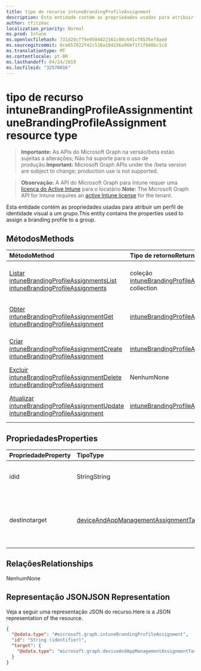 ```yaml
---
title: tipo de recurso intuneBrandingProfileAssignment
description: Esta entidade contém as propriedades usadas para atribuir um perfil de identidade visual a um grupo.
author: tfitzmac
localization_priority: Normal
ms.prod: Intune
ms.openlocfilehash: 731d20cff9e0504422161c00c641cf8535ef8ae0
ms.sourcegitcommit: 0ce657622f42c510a104156a96bf1f1f040bc1cd
ms.translationtype: MT
ms.contentlocale: pt-BR
ms.lasthandoff: 04/24/2019
ms.locfileid: "32570016"
---
```

# <a name="intunebrandingprofileassignment-resource-type"></a><span data-ttu-id="699f5-103">tipo de recurso intuneBrandingProfileAssignment</span><span class="sxs-lookup"><span data-stu-id="699f5-103">intuneBrandingProfileAssignment resource type</span></span>

> <span data-ttu-id="699f5-104">**Importante:** As APIs do Microsoft Graph na versão/beta estão sujeitas a alterações; Não há suporte para o uso de produção.</span><span class="sxs-lookup"><span data-stu-id="699f5-104">**Important:** Microsoft Graph APIs under the /beta version are subject to change; production use is not supported.</span></span>

> <span data-ttu-id="699f5-105">**Observação:** A API do Microsoft Graph para Intune requer uma [licença do Active Intune](https://go.microsoft.com/fwlink/?linkid=839381) para o locatário.</span><span class="sxs-lookup"><span data-stu-id="699f5-105">**Note:** The Microsoft Graph API for Intune requires an [active Intune license](https://go.microsoft.com/fwlink/?linkid=839381) for the tenant.</span></span>

<span data-ttu-id="699f5-106">Esta entidade contém as propriedades usadas para atribuir um perfil de identidade visual a um grupo.</span><span class="sxs-lookup"><span data-stu-id="699f5-106">This entity contains the properties used to assign a branding profile to a group.</span></span>

## <a name="methods"></a><span data-ttu-id="699f5-107">Métodos</span><span class="sxs-lookup"><span data-stu-id="699f5-107">Methods</span></span>
|<span data-ttu-id="699f5-108">Método</span><span class="sxs-lookup"><span data-stu-id="699f5-108">Method</span></span>|<span data-ttu-id="699f5-109">Tipo de retorno</span><span class="sxs-lookup"><span data-stu-id="699f5-109">Return Type</span></span>|<span data-ttu-id="699f5-110">Descrição</span><span class="sxs-lookup"><span data-stu-id="699f5-110">Description</span></span>|
|:---|:---|:---|
|[<span data-ttu-id="699f5-111">Listar intuneBrandingProfileAssignments</span><span class="sxs-lookup"><span data-stu-id="699f5-111">List intuneBrandingProfileAssignments</span></span>](../api/intune-wip-intunebrandingprofileassignment-list.md)|<span data-ttu-id="699f5-112">coleção [intuneBrandingProfileAssignment](../resources/intune-wip-intunebrandingprofileassignment.md)</span><span class="sxs-lookup"><span data-stu-id="699f5-112">[intuneBrandingProfileAssignment](../resources/intune-wip-intunebrandingprofileassignment.md) collection</span></span>|<span data-ttu-id="699f5-113">Listar Propriedades e relações dos objetos [intuneBrandingProfileAssignment](../resources/intune-wip-intunebrandingprofileassignment.md) .</span><span class="sxs-lookup"><span data-stu-id="699f5-113">List properties and relationships of the [intuneBrandingProfileAssignment](../resources/intune-wip-intunebrandingprofileassignment.md) objects.</span></span>|
|[<span data-ttu-id="699f5-114">Obter intuneBrandingProfileAssignment</span><span class="sxs-lookup"><span data-stu-id="699f5-114">Get intuneBrandingProfileAssignment</span></span>](../api/intune-wip-intunebrandingprofileassignment-get.md)|[<span data-ttu-id="699f5-115">intuneBrandingProfileAssignment</span><span class="sxs-lookup"><span data-stu-id="699f5-115">intuneBrandingProfileAssignment</span></span>](../resources/intune-wip-intunebrandingprofileassignment.md)|<span data-ttu-id="699f5-116">Leia as propriedades e as relações do objeto [intuneBrandingProfileAssignment](../resources/intune-wip-intunebrandingprofileassignment.md) .</span><span class="sxs-lookup"><span data-stu-id="699f5-116">Read properties and relationships of the [intuneBrandingProfileAssignment](../resources/intune-wip-intunebrandingprofileassignment.md) object.</span></span>|
|[<span data-ttu-id="699f5-117">Criar intuneBrandingProfileAssignment</span><span class="sxs-lookup"><span data-stu-id="699f5-117">Create intuneBrandingProfileAssignment</span></span>](../api/intune-wip-intunebrandingprofileassignment-create.md)|[<span data-ttu-id="699f5-118">intuneBrandingProfileAssignment</span><span class="sxs-lookup"><span data-stu-id="699f5-118">intuneBrandingProfileAssignment</span></span>](../resources/intune-wip-intunebrandingprofileassignment.md)|<span data-ttu-id="699f5-119">Criar um novo objeto [intuneBrandingProfileAssignment](../resources/intune-wip-intunebrandingprofileassignment.md) .</span><span class="sxs-lookup"><span data-stu-id="699f5-119">Create a new [intuneBrandingProfileAssignment](../resources/intune-wip-intunebrandingprofileassignment.md) object.</span></span>|
|[<span data-ttu-id="699f5-120">Excluir intuneBrandingProfileAssignment</span><span class="sxs-lookup"><span data-stu-id="699f5-120">Delete intuneBrandingProfileAssignment</span></span>](../api/intune-wip-intunebrandingprofileassignment-delete.md)|<span data-ttu-id="699f5-121">Nenhum</span><span class="sxs-lookup"><span data-stu-id="699f5-121">None</span></span>|<span data-ttu-id="699f5-122">Exclui [intuneBrandingProfileAssignment](../resources/intune-wip-intunebrandingprofileassignment.md).</span><span class="sxs-lookup"><span data-stu-id="699f5-122">Deletes a [intuneBrandingProfileAssignment](../resources/intune-wip-intunebrandingprofileassignment.md).</span></span>|
|[<span data-ttu-id="699f5-123">Atualizar intuneBrandingProfileAssignment</span><span class="sxs-lookup"><span data-stu-id="699f5-123">Update intuneBrandingProfileAssignment</span></span>](../api/intune-wip-intunebrandingprofileassignment-update.md)|[<span data-ttu-id="699f5-124">intuneBrandingProfileAssignment</span><span class="sxs-lookup"><span data-stu-id="699f5-124">intuneBrandingProfileAssignment</span></span>](../resources/intune-wip-intunebrandingprofileassignment.md)|<span data-ttu-id="699f5-125">Atualiza as propriedades de um objeto [intuneBrandingProfileAssignment](../resources/intune-wip-intunebrandingprofileassignment.md) .</span><span class="sxs-lookup"><span data-stu-id="699f5-125">Update the properties of a [intuneBrandingProfileAssignment](../resources/intune-wip-intunebrandingprofileassignment.md) object.</span></span>|

## <a name="properties"></a><span data-ttu-id="699f5-126">Propriedades</span><span class="sxs-lookup"><span data-stu-id="699f5-126">Properties</span></span>
|<span data-ttu-id="699f5-127">Propriedade</span><span class="sxs-lookup"><span data-stu-id="699f5-127">Property</span></span>|<span data-ttu-id="699f5-128">Tipo</span><span class="sxs-lookup"><span data-stu-id="699f5-128">Type</span></span>|<span data-ttu-id="699f5-129">Descrição</span><span class="sxs-lookup"><span data-stu-id="699f5-129">Description</span></span>|
|:---|:---|:---|
|<span data-ttu-id="699f5-130">id</span><span class="sxs-lookup"><span data-stu-id="699f5-130">id</span></span>|<span data-ttu-id="699f5-131">String</span><span class="sxs-lookup"><span data-stu-id="699f5-131">String</span></span>|<span data-ttu-id="699f5-132">Identificador exclusivo da entidade.</span><span class="sxs-lookup"><span data-stu-id="699f5-132">Unique identifier of the entity.</span></span>|
|<span data-ttu-id="699f5-133">destino</span><span class="sxs-lookup"><span data-stu-id="699f5-133">target</span></span>|[<span data-ttu-id="699f5-134">deviceAndAppManagementAssignmentTarget</span><span class="sxs-lookup"><span data-stu-id="699f5-134">deviceAndAppManagementAssignmentTarget</span></span>](../resources/intune-shared-deviceandappmanagementassignmenttarget.md)|<span data-ttu-id="699f5-135">Destino de atribuição ao qual o perfil de identidade visual está atribuído.</span><span class="sxs-lookup"><span data-stu-id="699f5-135">Assignment target that the branding profile is assigned to.</span></span>|

## <a name="relationships"></a><span data-ttu-id="699f5-136">Relações</span><span class="sxs-lookup"><span data-stu-id="699f5-136">Relationships</span></span>
<span data-ttu-id="699f5-137">Nenhum</span><span class="sxs-lookup"><span data-stu-id="699f5-137">None</span></span>

## <a name="json-representation"></a><span data-ttu-id="699f5-138">Representação JSON</span><span class="sxs-lookup"><span data-stu-id="699f5-138">JSON Representation</span></span>
<span data-ttu-id="699f5-139">Veja a seguir uma representação JSON do recurso.</span><span class="sxs-lookup"><span data-stu-id="699f5-139">Here is a JSON representation of the resource.</span></span>
<!-- {
  "blockType": "resource",
  "keyProperty": "id",
  "@odata.type": "microsoft.graph.intuneBrandingProfileAssignment"
}
-->
``` json
{
  "@odata.type": "#microsoft.graph.intuneBrandingProfileAssignment",
  "id": "String (identifier)",
  "target": {
    "@odata.type": "microsoft.graph.deviceAndAppManagementAssignmentTarget"
  }
}
```





